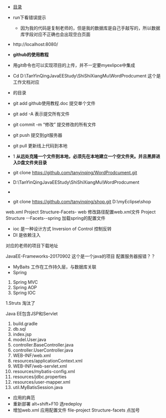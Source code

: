 * [目录](SUMMARY.md)

- run下看错误提示 
    - 因为我的代码是复制老师的，但是我的数据库是自己手敲写的，所以数据库字段对应不正确也会出现空白页面
- http://localhost:8080/


- **github的使用教程**
- 用git命令也可以实现项目的上传，并不一定要myexlipce中集成
- Cd  D:\TanYinQingJavaEEStudy\ShiShiXiangMu\WordProdcument    这个是工作文档对应
- 的目录
- git add github使用教程.doc    提交单个文件
- git add -A   表示提交所有文件
- git commit -m “修改”       提交修改的所有文件
- git push            提交到git服务器
- git pull   更新线上代码到本地

- 1 **从远处克隆一个文件到本地，必须先在本地建立一个空文件夹。并且黑屏进入D盘文件夹目录**
- git clone https://github.com/tanyinqing/WordProdcument.git  
- D:\TanYinQingJavaEEStudy\ShiShiXiangMu\WordProdcument
- 
- git clone https://github.com/tanyinqing/shop.git D:\myEclipse\shop


web.xml Project Structure-Facets- web 修改路径配置web.xml文件
Project Structure --Facets--spring  加载spring的配置文件

- ioc 是一种设计方式 Inversion of Control  控制反转
- DI 是依赖注入

对应的老师的项目下载地址

JavaEE-Frameworks-20170902  这个是一个java的项目 配置服务器报错？？
- MyBaits 工作在工作持久层，与数据库关联 
- Spring 
1. Spring MVC
2. Spring AOP
3. Spring IOC

1.Struts 淘汰了

Java EE包含JSP和Servlet

1. build.gradle
2. db.sql
3. index.jsp
4. model.User.java
5. controller.BaseController.java
6. controller.UserController.java
7. WEB-INF/web.xml
8. resources/applicationContext.xml
9. WEB-INF/web-servlet.xml
10. resources/mybatis-config.xml
11. resources/jdbc.properties
12. resources/user-mapper.xml
13. util.MyBatisSession.java

- 应用的典范  
- 重新部署  alt+shift+F10 选redeploy
- 增加web.xml 应用配置文件  file-project Structure-facets  点加号

